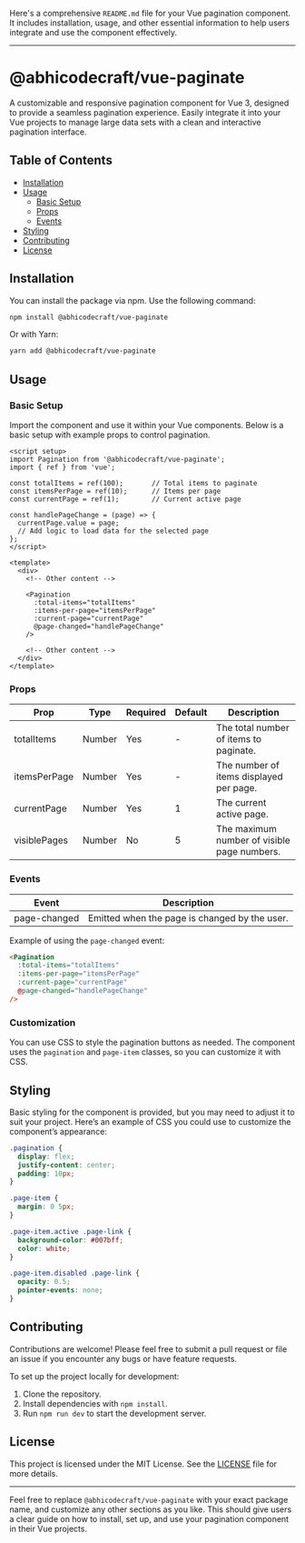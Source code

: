 Here's a comprehensive `README.md` file for your Vue pagination component. It includes installation, usage, and other essential information to help users integrate and use the component effectively.

---

# @abhicodecraft/vue-paginate

A customizable and responsive pagination component for Vue 3, designed to provide a seamless pagination experience. Easily integrate it into your Vue projects to manage large data sets with a clean and interactive pagination interface.

## Table of Contents

- [Installation](#installation)
- [Usage](#usage)
  - [Basic Setup](#basic-setup)
  - [Props](#props)
  - [Events](#events)
- [Styling](#styling)
- [Contributing](#contributing)
- [License](#license)

## Installation

You can install the package via npm. Use the following command:

```bash
npm install @abhicodecraft/vue-paginate
```

Or with Yarn:

```bash
yarn add @abhicodecraft/vue-paginate
```

## Usage

### Basic Setup

Import the component and use it within your Vue components. Below is a basic setup with example props to control pagination.

```vue
<script setup>
import Pagination from '@abhicodecraft/vue-paginate';
import { ref } from 'vue';

const totalItems = ref(100);       // Total items to paginate
const itemsPerPage = ref(10);      // Items per page
const currentPage = ref(1);        // Current active page

const handlePageChange = (page) => {
  currentPage.value = page;
  // Add logic to load data for the selected page
};
</script>

<template>
  <div>
    <!-- Other content -->

    <Pagination
      :total-items="totalItems"
      :items-per-page="itemsPerPage"
      :current-page="currentPage"
      @page-changed="handlePageChange"
    />

    <!-- Other content -->
  </div>
</template>
```

### Props

| Prop         | Type    | Required | Default | Description                                       |
|--------------|---------|----------|---------|---------------------------------------------------|
| totalItems   | Number  | Yes      | -       | The total number of items to paginate.            |
| itemsPerPage | Number  | Yes      | -       | The number of items displayed per page.           |
| currentPage  | Number  | Yes      | 1       | The current active page.                          |
| visiblePages | Number  | No       | 5       | The maximum number of visible page numbers.       |

### Events

| Event        | Description                                      |
|--------------|--------------------------------------------------|
| page-changed | Emitted when the page is changed by the user.    |

Example of using the `page-changed` event:

```html
<Pagination
  :total-items="totalItems"
  :items-per-page="itemsPerPage"
  :current-page="currentPage"
  @page-changed="handlePageChange"
/>
```

### Customization

You can use CSS to style the pagination buttons as needed. The component uses the `pagination` and `page-item` classes, so you can customize it with CSS.

## Styling

Basic styling for the component is provided, but you may need to adjust it to suit your project. Here’s an example of CSS you could use to customize the component’s appearance:

```css
.pagination {
  display: flex;
  justify-content: center;
  padding: 10px;
}

.page-item {
  margin: 0 5px;
}

.page-item.active .page-link {
  background-color: #007bff;
  color: white;
}

.page-item.disabled .page-link {
  opacity: 0.5;
  pointer-events: none;
}
```

## Contributing

Contributions are welcome! Please feel free to submit a pull request or file an issue if you encounter any bugs or have feature requests.

To set up the project locally for development:

1. Clone the repository.
2. Install dependencies with `npm install`.
3. Run `npm run dev` to start the development server.

## License

This project is licensed under the MIT License. See the [LICENSE](./LICENSE) file for more details.

--- 

Feel free to replace `@abhicodecraft/vue-paginate` with your exact package name, and customize any other sections as you like. This should give users a clear guide on how to install, set up, and use your pagination component in their Vue projects.
